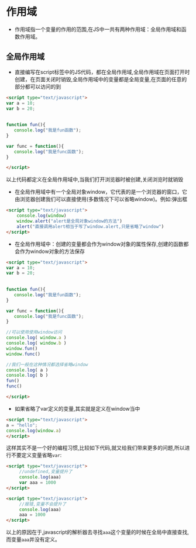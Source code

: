 # 作用域

* 作用域指一个变量的作用的范围,在JS中一共有两种作用域：全局作用域和函数作用域。

## 全局作用域

* 直接编写在script标签中的JS代码，都在全局作用域,全局作用域在页面打开时创建，在页面关闭时销毁,全局作用域中的变量都是全局变量,在页面的任意的部分都可以访问的到

```html
<script type="text/javascript">
var a = 10;
var b = 20;
	
			
function fun(){
   console.log("我是fun函数");
}

var func = function(){
   console.log("我是func函数");
}

</script>
```

以上代码都定义在全局作用域中,当我们打开浏览器时被创建,关闭浏览时就销毁

* 在全局作用域中有一个全局对象window，它代表的是一个浏览器的窗口，它由浏览器创建我们可以直接使用(多数情况下可以省略window)。例如:弹出框

```html
<script type="text/javascript">
	console.log(window)
	window.alert("alert是全局对象window的方法")
	alert("直接调用alert相当于写了window.alert,只是省略了window")
</script>
```

* 在全局作用域中：创建的变量都会作为window对象的属性保存,创建的函数都会作为window对象的方法保存

```html
<script type="text/javascript">
var a = 10;
var b = 20;
	
			
function fun(){
   console.log("我是fun函数");
}

var func = function(){
   console.log("我是func函数");
}

//可以使用使用window访问
console.log( window.a ) 
console.log( window.b )
window.fun()
window.func()

//我们一般在这种情况都选择省略window
console.log( a ) 
console.log( b )
fun()
func()

</script>
```

* 如果省略了var定义的变量,其实就是定义在window当中

```html
<script type="text/javascript">
a = "hello";
console.log(window.a)
</script>
```

这样其实不是一个好的编程习惯,比较如下代码,就又给我们带来更多的问题,所以进行不要定义变量省略`var`:

```html
<script type="text/javascript">
     //undefined,变量提升了
     console.log(aaa) 
     var aaa = 1000
</script>
```


```html
<script type="text/javascript">
     //报错,变量不会提升了
     console.log(aaa) 
     aaa = 1000
</script>
```

以上的原因在于,javascript的解析器去寻找`aaa`这个变量的时候在全局中直接查找,而变量`aaa`并没有定义。